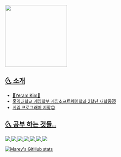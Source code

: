 <a href="https://github.com/devxb/CommitCombo">
   <img src="http://commitcombo.com/get?user=Yeram522&theme=Cloud-mini" width = "200" height = "auto"/>  
  
## 🌜 소개
- 🌊Yeram Kim🌊 
- 홍익대학교 게임학부 게임소프트웨어학과 2학년 재학중😼
- 게임 프로그래머 지망😊  

<p>
  
## 🌜 공부 하는 것들..

<img src="https://img.shields.io/badge/C++-00599C?style=flat-square&logo=C%2B%2B&logoColor=white"/> <img src="https://img.shields.io/badge/C%23-239120?style=flat-square&logo=Csharp&logoColor=white"/> <img src="https://img.shields.io/badge/C-A8B9CC?style=flat-square&logo=C&logoColor=white"/>  <img src="https://img.shields.io/badge/Python-3776AB?style=flat-square&logo=Python&logoColor=white"/> <img src="https://img.shields.io/badge/Unity-000000?style=flat-square&logo=Unity&logoColor=white"/> <img src="https://img.shields.io/badge/SQLite-003B57?style=flat-square&logo=SQLite&logoColor=white"/> <img src="https://img.shields.io/badge/OpenGL-5586A4?style=flat-square&logo=OpenGL&logoColor=white"/> 

<p>

[![Marey's GitHub stats](https://github-readme-stats.vercel.app/api?username=Yeram522&show_icons=true&theme=buefy)](https://github.com/anuraghazra/github-readme-stats)



